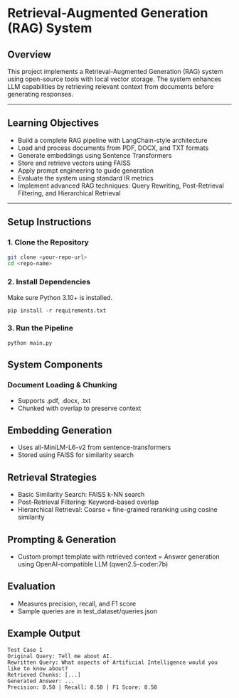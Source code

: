 # Retrieval-Augmented Generation (RAG) System

## Overview
This project implements a Retrieval-Augmented Generation (RAG) system using open-source tools with local vector storage. The system enhances LLM capabilities by retrieving relevant context from documents before generating responses.

---

## Learning Objectives
- Build a complete RAG pipeline with LangChain-style architecture  
- Load and process documents from PDF, DOCX, and TXT formats  
- Generate embeddings using Sentence Transformers  
- Store and retrieve vectors using FAISS  
- Apply prompt engineering to guide generation  
- Evaluate the system using standard IR metrics  
- Implement advanced RAG techniques: Query Rewriting, Post-Retrieval Filtering, and Hierarchical Retrieval

---

## Setup Instructions

### 1. Clone the Repository
```bash
git clone <your-repo-url>
cd <repo-name>
```
### 2. Install Dependencies
Make sure Python 3.10+ is installed.
```
pip install -r requirements.txt
```
### 3. Run the Pipeline
```
python main.py
```
## System Components
### Document Loading & Chunking
- Supports .pdf, .docx, .txt
- Chunked with overlap to preserve context

## Embedding Generation
- Uses all-MiniLM-L6-v2 from sentence-transformers
- Stored using FAISS for similarity search

## Retrieval Strategies
- Basic Similarity Search: FAISS k-NN search
- Post-Retrieval Filtering: Keyword-based overlap
- Hierarchical Retrieval: Coarse + fine-grained reranking using cosine similarity

## Prompting & Generation
- Custom prompt template with retrieved context
= Answer generation using OpenAI-compatible LLM (qwen2.5-coder:7b)

## Evaluation
- Measures precision, recall, and F1 score
- Sample queries are in test_dataset/queries.json

## Example Output
```
Test Case 1
Original Query: Tell me about AI.
Rewritten Query: What aspects of Artificial Intelligence would you like to know about?
Retrieved Chunks: [...]
Generated Answer: ...
Precision: 0.50 | Recall: 0.50 | F1 Score: 0.50
```
